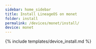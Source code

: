```yaml
---
sidebar: home_sidebar
title: Install LineageOS on monet
folder: install
permalink: /devices/monet/install/
device: monet
---
```

{% include templates/device_install.md %}
